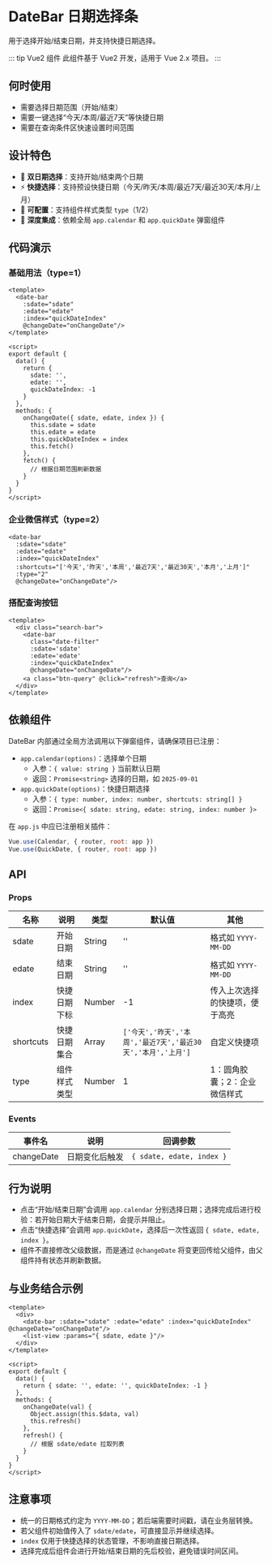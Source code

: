 # DateBar 日期选择条

用于选择开始/结束日期，并支持快捷日期选择。

::: tip Vue2 组件
此组件基于 Vue2 开发，适用于 Vue 2.x 项目。
:::

## 何时使用

- 需要选择日期范围（开始/结束）
- 需要一键选择“今天/本周/最近7天”等快捷日期
- 需要在查询条件区快速设置时间范围

## 设计特色

- 🧭 **双日期选择**：支持开始/结束两个日期
- ⚡ **快捷选择**：支持预设快捷日期（今天/昨天/本周/最近7天/最近30天/本月/上月）
- 🧩 **可配置**：支持组件样式类型 `type`（1/2）
- 🔗 **深度集成**：依赖全局 `app.calendar` 和 `app.quickDate` 弹窗组件

## 代码演示

### 基础用法（type=1）

```vue
<template>
  <date-bar
    :sdate="sdate"
    :edate="edate"
    :index="quickDateIndex"
    @changeDate="onChangeDate"/>
</template>

<script>
export default {
  data() {
    return {
      sdate: '',
      edate: '',
      quickDateIndex: -1
    }
  },
  methods: {
    onChangeDate({ sdate, edate, index }) {
      this.sdate = sdate
      this.edate = edate
      this.quickDateIndex = index
      this.fetch()
    },
    fetch() {
      // 根据日期范围刷新数据
    }
  }
}
</script>
```

### 企业微信样式（type=2）

```vue
<date-bar
  :sdate="sdate"
  :edate="edate"
  :index="quickDateIndex"
  :shortcuts="['今天','昨天','本周','最近7天','最近30天','本月','上月']"
  :type="2"
  @changeDate="onChangeDate"/>
```

### 搭配查询按钮

```vue
<template>
  <div class="search-bar">
    <date-bar
      class="date-filter"
      :sdate='sdate'
      :edate='edate'
      :index="quickDateIndex"
      @changeDate="onChangeDate"/>
    <a class="btn-query" @click="refresh">查询</a>
  </div>
</template>
```

## 依赖组件

DateBar 内部通过全局方法调用以下弹窗组件，请确保项目已注册：

- `app.calendar(options)`：选择单个日期
  - 入参：`{ value: string }` 当前默认日期
  - 返回：`Promise<string>` 选择的日期，如 `2025-09-01`
- `app.quickDate(options)`：快捷日期选择
  - 入参：`{ type: number, index: number, shortcuts: string[] }`
  - 返回：`Promise<{ sdate: string, edate: string, index: number }>`

在 `app.js` 中应已注册相关插件：

```javascript
Vue.use(Calendar, { router, root: app })
Vue.use(QuickDate, { router, root: app })
```

## API

### Props

| 名称 | 说明 | 类型 | 默认值 | 其他 |
| --- | --- | --- | --- | --- |
| sdate | 开始日期 | String | '' | 格式如 `YYYY-MM-DD` |
| edate | 结束日期 | String | '' | 格式如 `YYYY-MM-DD` |
| index | 快捷日期下标 | Number | -1 | 传入上次选择的快捷项，便于高亮 |
| shortcuts | 快捷日期集合 | Array | `['今天','昨天','本周','最近7天','最近30天','本月','上月']` | 自定义快捷项 |
| type | 组件样式类型 | Number | 1 | 1：圆角胶囊；2：企业微信样式 |

### Events

| 事件名 | 说明 | 回调参数 |
| --- | --- | --- |
| changeDate | 日期变化后触发 | `{ sdate, edate, index }` |

## 行为说明

- 点击“开始/结束日期”会调用 `app.calendar` 分别选择日期；选择完成后进行校验：若开始日期大于结束日期，会提示并阻止。
- 点击“快捷选择”会调用 `app.quickDate`，选择后一次性返回 `{ sdate, edate, index }`。
- 组件不直接修改父级数据，而是通过 `@changeDate` 将变更回传给父组件，由父组件持有状态并刷新数据。

## 与业务结合示例

```vue
<template>
  <div>
    <date-bar :sdate="sdate" :edate="edate" :index="quickDateIndex" @changeDate="onChangeDate"/>
    <list-view :params="{ sdate, edate }"/>
  </div>
</template>

<script>
export default {
  data() {
    return { sdate: '', edate: '', quickDateIndex: -1 }
  },
  methods: {
    onChangeDate(val) {
      Object.assign(this.$data, val)
      this.refresh()
    },
    refresh() {
      // 根据 sdate/edate 拉取列表
    }
  }
}
</script>
```

## 注意事项

- 统一的日期格式约定为 `YYYY-MM-DD`；若后端需要时间戳，请在业务层转换。
- 若父组件初始值传入了 `sdate/edate`，可直接显示并继续选择。
- `index` 仅用于快捷选择的状态管理，不影响直接日期选择。
- 选择完成后组件会进行开始/结束日期的先后校验，避免错误时间区间。

